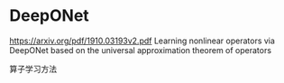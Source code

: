 # DeepONet

https://arxiv.org/pdf/1910.03193v2.pdf
Learning nonlinear operators via DeepONet based on the universal approximation theorem of operators


算子学习方法
